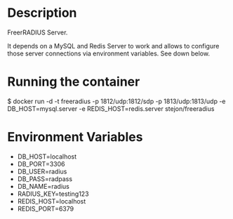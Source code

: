 # Description

FreerRADIUS Server.

It depends on a MySQL and Redis Server to work and allows to configure those server connections via environment variables. See down below. 

# Running the container

$ docker run -d -t freeradius -p 1812/udp:1812/sdp -p 1813/udp:1813/udp -e DB_HOST=mysql.server -e REDIS_HOST=redis.server stejon/freeradius

# Environment Variables

- DB_HOST=localhost
- DB_PORT=3306
- DB_USER=radius
- DB_PASS=radpass
- DB_NAME=radius
- RADIUS_KEY=testing123
- REDIS_HOST=localhost
- REDIS_PORT=6379
